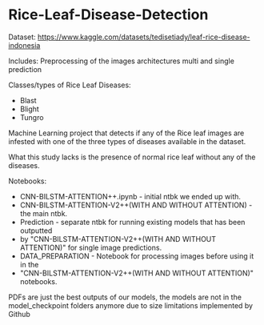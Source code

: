 # Rice-Leaf-Disease-Detection

Dataset: https://www.kaggle.com/datasets/tedisetiady/leaf-rice-disease-indonesia

Includes:
Preprocessing of the images
architectures
multi and single prediction

Classes/types of Rice Leaf Diseases:
- Blast
- Blight
- Tungro

Machine Learning project that detects if any of the Rice leaf images
are infested with one of the three types of diseases available in the dataset.

What this study lacks is the presence of normal rice leaf without any of the diseases.

Notebooks:
* CNN-BILSTM-ATTENTION++.ipynb - initial ntbk we ended up with.
* CNN-BILSTM-ATTENTION-V2++(WITH AND WITHOUT ATTENTION) - the main ntbk.
* Prediction - separate ntbk for running existing models that has been outputted 
* by "CNN-BILSTM-ATTENTION-V2++(WITH AND WITHOUT ATTENTION)" for single image predictions.
* DATA_PREPARATION - Notebook for processing images before using it in the 
* "CNN-BILSTM-ATTENTION-V2++(WITH AND WITHOUT ATTENTION)" notebooks.

PDFs are just the best outputs of our models, the models are not in the model_checkpoint folders
anymore due to size limitations implemented by Github


